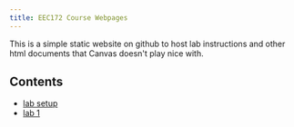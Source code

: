 ```yaml
---
title: EEC172 Course Webpages
---
```


This is a simple static website on github to host lab instructions and other 
html documents that Canvas doesn't play nice with.

## Contents

<!-- - [project](labs/project.html) -->
<!-- - [lab report instructions](labs/lab-report.html) -->
- [lab setup](labs/lab-setup.html)
- [lab 1](labs/lab1.html)
<!-- - [lab 2](labs/lab2.html) -->
<!-- - [lab 3](labs/lab3.html) -->
<!-- - [lab 4](labs/lab4.html) -->